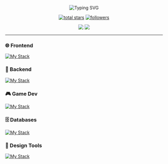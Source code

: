 <p align="center">
  <img src="https://readme-typing-svg.demolab.com?font=Fira+Code&size=35&pause=1000&color=22D3EE&center=true&vCenter=true&width=600&lines=Computer+Science+and+Media;Full-Stack+Development;Game+Development;Cloud+Engineering" alt="Typing SVG" />
</p>

<p align="center">
  <a href="https://github.com/KunkelDev?tab=repositories&sort=stargazers">
    <img alt="total stars" title="Total stars on GitHub" src="https://custom-icon-badges.demolab.com/github/stars/KunkelDev?color=55960c&style=for-the-badge&labelColor=488207&logo=star"/></a>
  <a href="https://github.com/KunkelDev?tab=followers">
    <img alt="followers" title="Follow me on Github" src="https://custom-icon-badges.demolab.com/github/followers/KunkelDev?color=236ad3&labelColor=1155ba&style=for-the-badge&logo=person-add&label=Follow&logoColor=white"/></a>
</p>

<p align="center">
  <a href="https://linkedin.com/in/KunkelDev" target="_blank">
    <img src="https://img.shields.io/badge/LinkedIn-0077B5?style=for-the-badge&logo=linkedin&logoColor=white"/></a>
  <a href="https://www.youtube.com/c/KunkelDev" target="_blank">
    <img src="https://img.shields.io/badge/YouTube-FF0000?style=for-the-badge&logo=youtube&logoColor=white"/></a>
</p>

---

### 🌐 Frontend
[![My Stack](https://skillicons.dev/icons?i=react,vue,tailwind,html&theme=dark&animated=true&perline=4)]()

### 🧠 Backend
[![My Stack](https://skillicons.dev/icons?i=spring,python,java&theme=dark&animated=true&perline=3)]()

### 🎮 Game Dev
[![My Stack](https://skillicons.dev/icons?i=unity,unreal&theme=dark&animated=true&perline=2)]()

### 🗄️ Databases
[![My Stack](https://skillicons.dev/icons?i=postgres&theme=dark&animated=true)]()

### 🎨 Design Tools
[![My Stack](https://skillicons.dev/icons?i=figma,ps,ai&theme=dark&animated=true&perline=3)]()

